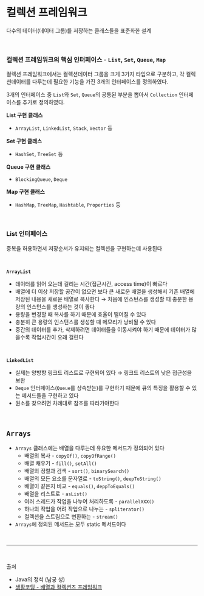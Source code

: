 # 컬렉션 프레임워크

다수의 데이터(데이터 그룹)를 저장하는 클래스들을 표준화한 설계

<br/>

### 컬렉션 프레임워크의 핵심 인터페이스 - `List`, `Set`, `Queue`, `Map`

컬렉션 프레임워크에서는 컬렉션데이터 그룹을 크게 3가지 타입으로 구분하고, 각 컬렉션데이터를 다루는데 필요한 기능을 가진 3개의 인터페이스를 정의하였다.

3개의 인터페이스 중 `List`와 `Set`, `Queue`의 공통된 부분을 뽑아서 `Collection` 인터페이스를 추가로 정의하였다.

**List 구현 클래스**
- `ArrayList`, `LinkedList`, `Stack`, `Vector` 등

**Set 구현 클래스**
- `HashSet`, `TreeSet` 등

**Queue 구현 클래스**
- `BlockingQueue`, `Deque`

**Map 구현 클래스**
- `HashMap`, `TreeMap`, `Hashtable`, `Properties` 등

<br/>

### List 인터페이스

중복을 허용하면서 저장순서가 유지되는 컬렉션을 구현하는데 사용된다

<br/>

**`ArrayList`**

- 데이터를 읽어 오는데 걸리는 시간(접근시간, access time)이 빠르다
- 배열에 더 이상 저장할 공간이 없으면 보다 큰 새로운 배열을 생성해서 기존 배열에 저장된 내용을 새로운 배열로 복사한다 → 처음에 인스턴스를 생성할 때 충분한 용량의 인스턴스를 생성하는 것이 좋다
- 용량을 변경할 때 복사를 하기 때문에 효율이 떨어질 수 있다
- 충분히 큰 용량의 인스턴스를 생성할 때 메모리가 낭비될 수 있다
- 중간의 데이터를 추가, 삭제하려면 데이터들을 이동시켜야 하기 때문에 데이터가 많을수록 작업시간이 오래 걸린다

<br/>

**`LinkedList`**

- 실제는 양방향 링크드 리스트로 구현되어 있다 → 링크드 리스트의 낮은 접근성을 보완
- `Deque` 인터페이스(`Queue`를 상속받는)를 구현하기 때문에 큐의 특징을 활용할 수 있는 메서드들을 구현하고 있다
- 원소를 찾으려면 차례대로 참조를 따라가야한다

<br/>

## `Arrays`

- `Arrays` 클래스에는 배열을 다루는데 유요한 메서드가 정의되어 있다
  - 배열의 복사 - `copyOf()`, `copyOfRange()`
  - 배열 채우기 - `fill()`, `setAll()`
  - 배열의 정렬과 검색 - `sort()`, `binarySearch()`
  - 배열의 모든 요소를 문자열로 - `toString()`, `deepToString()`
  - 배열이 같은지 비교 - `equals()`, `deppToEquals()`
  - 배열을 리스트로 - `asList()`
  - 여러 스레드가 작업을 나누어 처리하도록 - `parallelXXX()`
  - 하나의 작업을 어려 작업으로 나누는 - `spliterator()`
  - 컬렉션을 스트림으로 변환하는 - `stream()`
- `Arrays`에 정의된 메서드는 모두 static 메서드이다


<br/>

---

<br/>

출처
- Java의 정석 (남궁 성)
- [생활코딩 - 배열과 컬렉션즈 프레임워크](https://opentutorials.org/course/1223/6446)